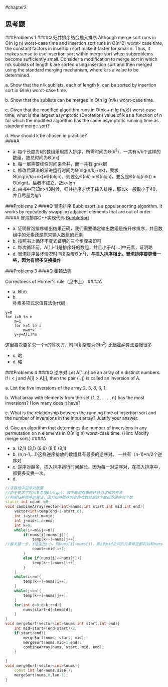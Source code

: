 #chapter2

## 思考题
###Problems 1
####Q 归并排序结合插入排序
Although merge sort runs in Θ(n lg n) worst-case time and insertion sort runs in Θ(n^2) worst- case time, the constant factors in insertion sort make it faster for small n. Thus, it makes sense to use insertion sort within merge sort when subproblems become sufficiently small. Consider a modification to merge sort in which n/k sublists of length k are sorted using insertion sort and then merged using the standard merging mechanism, where k is a value to be determined.

a. Show that the n/k sublists, each of length k, can be sorted by insertion sort in Θ(nk) worst-case time.

b. Show that the sublists can be merged in Θ(n lg (n/k) worst-case time.

c. Given that the modified algorithm runs in Θ(nk + n lg (n/k)) worst-case time, what is the largest asymptotic (Θnotation) value of k as a function of n for which the modified algorithm has the same asymptotic running time as standard merge sort?

d. How should k be chosen in practice?  
####A  
* a. 每个长度为k的数组采用插入排序，所需时间为Θ(k<sup>2</sup>)，一共有n/k个这样的数组，故总时间为Θ(nk)
* b. 每一层需要线性时间来合并，而一共有lgn/k层
* c. 修改后算法的渐进运行时间为Θ(nlg(n/k)+nk)，要求	Θ(nlg(n/k)+nk)=Θ(nlgn)，则要么Θ(nk) = Θ(nlgn)，要么是Θ(nlg(n/k)) = Θ(nlgn)。后者不成立，故k=lgn
* d. 由书中已知n>43时候，归并排序才优于插入排序，那么k一般取小于40，并且尽量为lgn  
  
###Problems 2
####Q 冒泡排序
Bubblesort is a popular sorting algorithm. It works by repeatedly swapping adjacent elements that are out of order.  
####A 
冒泡排序C++实现代码  [BubbleSort](https://github.com/swananan/Wu-Algorithm.git/Data_Structures_and_Algorithms/Sort/bubblesort.h)  
 
* a. 证明冒泡排序输出结果正确，我们需要确定输出数组是按升序排序，并且数组中的元素还是原来输入数组的元素
* b. 按照书上循环不变式证明的三个步骤来即可
* c. 每次循环前，A[1,i-1]是排序好的数组，并且小于A[i...]中元素，证明略
* d. 冒泡排序最坏情况时间复杂度Θ(n<sup>2</sup>)，**与插入排序相比，冒泡排序要更慢一些，因为有很多交换操作**  

###Problems 3
####Q 霍顿法则

Correctness of Horner's rule（见书上）
####A 

* a. Θ(n)
* b.    
朴素多项式求值算法伪代码

```  
y=0
for i=0 to n
	m=1
	for k=1 to i
		m=m*x
	y=y+A[i]*m
```  
这里每次要多求一个x的幂次方，时间复杂度为Θ(n<sup>2</sup>) 比起霍纳算法要慢很多

* c. 略
* d. 略  

###Problems 4
####Q 逆序对 
Let A[1..n] be an array of n distinct numbers. If i < j and A[i] > A[j], then the pair (i, j) is called an inversion of A.

a. List the five inversions of the array 2, 3, 8, 6, 1.

b. What array with elements from the set {1, 2, . . . , n} has the most inversions? How many does it have?

c. What is the relationship between the running time of insertion sort and the number of inversions in the input array? Justify your answer.

d. Give an algorithm that determines the number of inversions in any permutation on n elements in Θ(n lg n) worst-case time. (Hint: Modify merge sort.)
####A 
* a. (2,1) (3,1) (8,6) (8,1) (8,1)
* b. (n,n-1,...1)这样逆序排放的数组具有最多的逆序对。 一共有（n-1)*n/2个逆序对
* c. 逆序对越多，插入排序运行时间越长。因为每一对逆序对，在插入排序中，都要多交换一次。
* d.   

```cpp
//求数组中逆序对数量
//由于要求了时间复杂度Θ(nlgn)，故不能用双重循环暴力求解的方法
//利用归并排序的算法，因为归并排序的交换次数就是这个数组的逆序对个数
static int count =0;
void combineArray(vector<int>&nums,int start,int mid,int end){
    vector<int>temp(end+1-start,0);
    int i=start,m=mid;
    int j=mid+1,n=end;
    int k=0;
    while(i<=m&&j<=n){
        if(nums[i]>nums[j]){
            temp[k++]=nums[j++];
//最关键一步，i注定比j小，则nums[i]>nums[j]，那i到mid之间的元素肯定都可以和nums[j]形成逆序对
            count+=mid-i+1;
        }
        else if(nums[i]<=nums[j]){
            temp[k++]=nums[i++];
        }
    }
    while(i<=m){
        temp[k++]=nums[i++];
    }
    while(j<=n){
        temp[k++]=nums[j++];
    }
    for(int d=0;d<k;++d){
        nums[start+d]=temp[d];
    }
}
void mergeSort(vector<int>&nums,int start,int end){
    int mid=start+(end-start)/2;
    if(start<end){
        mergeSort(nums, start, mid);
        mergeSort(nums,mid+1,end);
        combineArray(nums, start, mid, end);
    }
    
}
void mergeSort(vector<int>&nums){
    const int len=nums.size();
    mergeSort(nums,0,len-1);
}
```